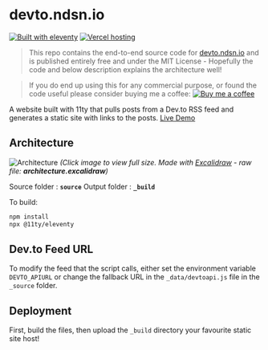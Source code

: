 # devto.ndsn.io

[![Built with eleventy](https://img.shields.io/badge/Built%20with%2011ty-%E2%9C%93-brightgreen?logo=eleventy)](https://11ty.dev)
[![Vercel hosting](https://img.shields.io/badge/Vercel%20Hosting-%E2%9C%93-brightgreen?logo=vercel)](https://vercel.com)

> This repo contains the end-to-end source code for [devto.ndsn.io](devto.ndsn.io) and is published entirely free and under the MIT License - Hopefully the code and below description explains the architecture well!

> If you do end up using this for any commercial purpose, or found the code useful please consider buying me a coffee:
[![Buy me a coffee](https://img.shields.io/badge/Buy%20me%20a%20coffee-orange?logo=Buy%20Me%20A%20Coffee&logoColor=white)](https://www.buymeacoffee.com/ndsn)

A website built with 11ty that pulls posts from a Dev.to RSS feed and generates a static site with links to the posts. [Live Demo](https://devto.ndsn.io/)

## Architecture

![Architecture](https://i.ibb.co/6n6j5nG/devto-architecture.png)
*(Click image to view full size. Made with [Excalidraw](https://excalidraw.com) - raw file: **architecture.excalidraw**)*

Source folder : **```source```**
Output folder : **```_build```**

To build:
```bash
npm install
npx @11ty/eleventy
```

## Dev.to Feed URL

To modify the feed that the script calls, either set the environment variable ```DEVTO_APIURL``` or change the fallback URL in the ```_data/devtoapi.js``` file in the ```_source``` folder.

## Deployment

First, build the files, then upload the ```_build``` directory your favourite static site host!
